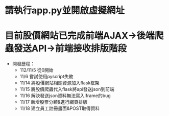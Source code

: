 # 請執行app.py並開啟虛擬網址
# 目前股價網站已完成前端AJAX→後端爬蟲發送API→前端接收排版階段
* 開發歷程：
    * 112/11/5 從0開始
    * 11/6 嘗試使用pyscript失敗
    * 11/14 將股價網站相關資源加入flask框架
    * 11/15 將股價爬蟲代入flask將api發送json到前端
    * 11/16 解決發送json資料無法寫入iframe的bug
    * 11/17 新增股票分類&進行網頁排版
    * 11/18 建立員工註冊畫面&POST取得資料
